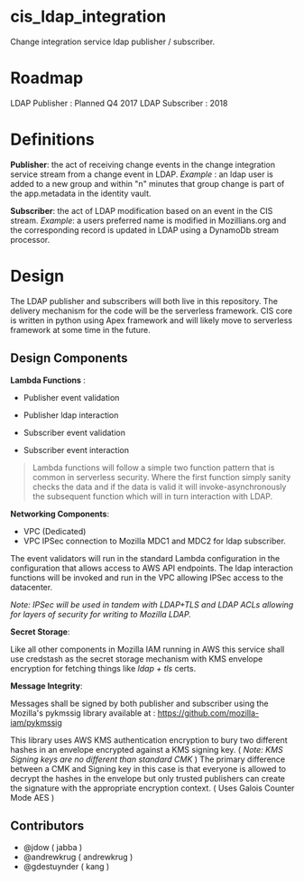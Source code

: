 # cis_ldap_integration
Change integration service ldap publisher / subscriber.

# Roadmap

LDAP Publisher : Planned Q4 2017
LDAP Subscriber : 2018

# Definitions

__Publisher__: the act of receiving change events in the change integration service stream from a change event in LDAP.  _Example_ : an ldap user is added to a new group and within "n" minutes that group change is part of the app.metadata in the identity vault.

__Subscriber__: the act of LDAP modification based on an event in the CIS stream.  _Example_: a users preferred name is modified in Mozillians.org and the corresponding record is updated in LDAP using a DynamoDb stream processor.

# Design

The LDAP publisher and subscribers will both live in this repository.  The delivery mechanism for the code will be the serverless framework.  CIS core is written in python using Apex framework and will likely move to serverless framework at some time in the future.  

## Design Components

__Lambda Functions__ :

  - Publisher event validation
  - Publisher ldap interaction

  - Subscriber event validation
  - Subscriber event interaction

> Lambda functions will follow a simple two function pattern that is common in serverless security.  Where the first function simply sanity checks the data and if the data is valid it will invoke-asynchronously the subsequent function which will in turn interaction with LDAP.

__Networking Components__:

  - VPC (Dedicated)
  - VPC IPSec connection to Mozilla MDC1 and MDC2 for ldap subscriber.

The event validators will run in the standard Lambda configuration in the configuration that allows access to AWS API endpoints.  The ldap interaction functions will be invoked and run in the VPC allowing IPSec access to the datacenter.

_Note: IPSec will be used in tandem with LDAP+TLS and LDAP ACLs allowing for layers of security for writing to Mozilla LDAP._

__Secret Storage__:

Like all other components in Mozilla IAM running in AWS this service shall use credstash as the secret storage mechanism with KMS envelope encryption for fetching things like _ldap + tls_ certs.

__Message Integrity__:

Messages shall be signed by both publisher and subscriber using the Mozilla's pykmssig library available at : https://github.com/mozilla-iam/pykmssig

This library uses AWS KMS authentication encryption to bury two different hashes in an envelope encrypted against a KMS signing key.  ( _Note: KMS Signing keys are no different than standard CMK_ ) The primary difference between a CMK and Signing key in this case is that everyone is allowed to decrypt the hashes in the envelope but only trusted publishers can create the signature with the appropriate encryption context.  ( Uses Galois Counter Mode AES )

## Contributors

* @jdow ( jabba )
* @andrewkrug ( andrewkrug )
* @gdestuynder ( kang )
